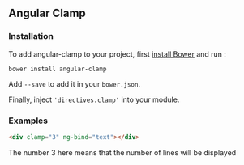 ## Angular Clamp

### Installation

To add angular-clamp to your project, first [install Bower](http://bower.io/#install-bower) and run :
```
bower install angular-clamp
```
Add `--save` to add it in your `bower.json`.

Finally, inject `'directives.clamp'` into your module.

### Examples

```html
<div clamp="3" ng-bind="text"></div>
```

The number 3 here means that the number of lines will be displayed

